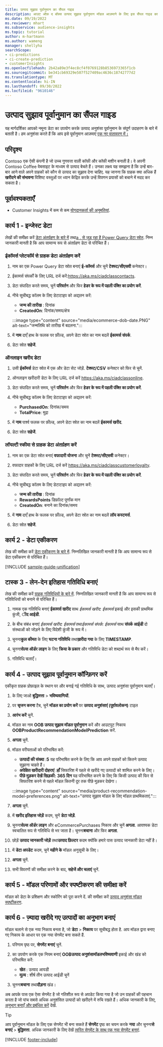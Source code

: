 ```yaml
---
title: उत्पाद सुझाव पूर्वानुमान का सैंपल गाइड
description: आउट ऑफ़ द बॉक्स उत्पाद सुझाव पूर्वानुमान मॉडल आज़माने के लिए इस सैंपल गाइड का उपयोग करें.
ms.date: 09/19/2022
ms.reviewer: mhart
ms.subservice: audience-insights
ms.topic: tutorial
author: m-hartmann
ms.author: wameng
manager: shellyha
searchScope:
- ci-predictions
- ci-create-prediction
- customerInsights
ms.openlocfilehash: 2b42a89e3f4ec8cf4f0769128b8536973365f1cb
ms.sourcegitcommit: be341cb69329e507f527409ac4636c18742777d2
ms.translationtype: MT
ms.contentlocale: hi-IN
ms.lasthandoff: 09/30/2022
ms.locfileid: "9610146"
---
```

# <a name="product-recommendation-prediction-sample-guide"></a>उत्पाद सुझाव पूर्वानुमान का सैंपल गाइड

यह मार्गदर्शिका आपको नमूना डेटा का उपयोग करके उत्पाद अनुशंसा पूर्वानुमान के संपूर्ण उदाहरण के बारे में बताती है। हम अनुशंसा करते हैं कि आप इसे पूर्वानुमान आज़माएं [एक नए वातावरण में।](manage-environments.md)

## <a name="scenario"></a>परिदृश्य

Contoso एक ऐसी कंपनी है जो उच्च गुणवत्ता वाली कॉफी और कॉफी मशीन बनाती है। वे अपनी Contoso Coffee वेबसाइट के माध्यम से उत्पाद बेचते हैं। उनका लक्ष्य यह समझना है कि उन्हें बार-बार आने वाले अपने ग्राहकों को कौन से उत्पाद का सुझाव देना चाहिए. यह जानना कि ग्राहक क्या अधिक हैं **खरीदने की संभावना** विशिष्ट वस्तुओं पर ध्यान केंद्रित करके उन्हें विपणन प्रयासों को बचाने में मदद कर सकता है।

## <a name="prerequisites"></a>पूर्वावश्यकताएँ

- Customer Insights में कम से कम [योगदानकर्ता की अनुमतियां](permissions.md).

## <a name="task-1---ingest-data"></a>कार्य 1 - इन्जेस्ट डेटा

लेखों की समीक्षा करें [डेटा अंतर्ग्रहण के बारे में](data-sources.md) तथा[a . से जुड़ रहा है Power Query डेटा स्रोत](connect-power-query.md). निम्न जानकारी मानती है कि आप सामान्य रूप से अंतर्ग्रहण डेटा से परिचित हैं।

### <a name="ingest-customer-data-from-ecommerce-platform"></a>ईकॉमर्स प्लेटफॉर्म से ग्राहक डेटा अंतर्ग्रहण करें

1. नाम का एक Power Query डेटा स्रोत बनाएं **ई-कॉमर्स** और चुनें **टेक्स्ट/सीएसवी** कनेक्टर।

1. ईकामर्स संपर्कों के लिए URL दर्ज करें:https://aka.ms/ciadclasscontacts.

1. डेटा संपादित करते समय, चुनें **परिवर्तन** और फिर **हेडर के रूप में पहली पंक्ति का प्रयोग करें**.

1. नीचे सूचीबद्ध कॉलम के लिए डेटाटाइप को अद्यतन करें:
   - **जन्म की तारीख** : दिनांक
   - **CreatedOn**: दिनांक/समय/क्षेत्र

   :::image type="content" source="media/ecommerce-dob-date.PNG" alt-text="जन्मतिथि को तारीख में बदलना.":::

1. में **नाम** दाएँ हाथ के फलक पर फ़ील्ड, अपने डेटा स्रोत का नाम बदलें **ईकामर्स संपर्क**.

1. डेटा स्रोत **सहेजें**.

### <a name="ingest-online-purchase-data"></a>ऑनलाइन खरीद डेटा

1. उसी **ईकॉमर्स** डेटा स्रोत में एक और डेटा सेट जोड़ें. **टेक्स्ट/CSV** कनेक्टर को फिर से चुनें.

1. ऑनलाइन खरीदारी डेटा के लिए URL दर्ज करें https://aka.ms/ciadclassonline.

1. डेटा संपादित करते समय, चुनें **परिवर्तन** और फिर **हेडर के रूप में पहली पंक्ति का प्रयोग करें**.

1. नीचे सूचीबद्ध कॉलम के लिए डेटाटाइप को अद्यतन करें:
   - **PurchasedOn**: दिनांक/समय
   - **TotalPrice**: मुद्रा

1. में **नाम** पार्श्व फलक पर फ़ील्ड, अपने डेटा स्रोत का नाम बदलें **ईकामर्स खरीद**.

1. डेटा स्रोत **सहेजें**.

### <a name="ingest-customer-data-from-loyalty-schema"></a>लॉयल्टी स्कीमा से ग्राहक डेटा अंतर्ग्रहण करें

1. नाम का एक डेटा स्रोत बनाएं **वफादारी योजना** और चुनें **टेक्स्ट/सीएसवी** कनेक्टर।

1. वफादार ग्राहकों के लिए URL दर्ज करें https://aka.ms/ciadclasscustomerloyalty.

1. डेटा संपादित करते समय, चुनें **परिवर्तन** और फिर **हेडर के रूप में पहली पंक्ति का प्रयोग करें**.

1. नीचे सूचीबद्ध कॉलम के लिए डेटाटाइप को अद्यतन करें:
   - **जन्म की तारीख** : दिनांक
   - **RewardsPoints** डिफ़ॉल्ट पूर्णांक मान
   - **CreatedOn**: बनाने का दिनांक/समय

1. में **नाम** दाएँ हाथ के फलक पर फ़ील्ड, अपने डेटा स्रोत का नाम बदलें **लॉय कस्टमर्स**.

1. डेटा स्रोत **सहेजें**.

## <a name="task-2---data-unification"></a>कार्य 2 - डेटा एकीकरण

लेख की समीक्षा करें [डेटा एकीकरण के बारे में](data-unification.md). निम्नलिखित जानकारी मानती है कि आप सामान्य रूप से डेटा एकीकरण से परिचित हैं।

[!INCLUDE [sample-guide-unification](includes/sample-guide-unification.md)]

## <a name="task-3---create-transaction-history-activity"></a>टास्क 3 - लेन-देन इतिहास गतिविधि बनाएं

लेख की समीक्षा करें [ग्राहक गतिविधियों के बारे में](activities.md). निम्नलिखित जानकारी मानती है कि आप सामान्य रूप से गतिविधियों को बनाने से परिचित हैं।

1. नामक एक गतिविधि बनाएं **ईकामर्स खरीद** साथ *ईकामर्स खरीद: ईकामर्स* इकाई और इसकी प्राथमिक कुंजी, **ीद आईडी**.

1. के बीच संबंध बनाएं *ईकामर्स खरीद: ईकामर्स* तथा*ईकामर्स संपर्क: ईकामर्स* साथ **संपर्क आईडी** दो संस्थाओं को जोड़ने के लिए विदेशी कुंजी के रूप में।

1. चुनना**कुल कीमत** के लिए **घटना गतिविधि** तथा**ख़रीदा गया** के लिए **TIMESTAMP**.

1. चुनना**सेल्स ऑर्डर लाइन** के लिए **क्रिया के प्रकार** और गतिविधि डेटा को शब्दार्थ रूप से मैप करें।

1. गतिविधि चलाएँ।

## <a name="task-4---configure-product-recommendation-prediction"></a>कार्य 4 - उत्पाद सुझाव पूर्वानुमान कॉन्फ़िगर करें

एकीकृत ग्राहक प्रोफ़ाइल के स्थान पर और बनाई गई गतिविधि के साथ, उत्पाद अनुशंसा पूर्वानुमान चलाएँ।

1. के लिए जाओ **बुद्धिमत्ता** > **भविष्यवाणियों**.

1. पर **सृजन करना** टैब, चुनें **मॉडल का प्रयोग करें** पर **उत्पाद अनुशंसाएं (पूर्वावलोकन)** टाइल

1. **आरंभ करें** चुनें.

1. मॉडल का नाम **OOB उत्पाद सुझाव मॉडल पूर्वानुमान** करें और आउटपुट निकाय **OOBProductRecommendationModelPrediction** करें.

1. **अगला** चुनें.

1. मॉडल वरीयताओं को परिभाषित करें:
   - **उत्पादों की संख्या** :**5** यह परिभाषित करने के लिए कि आप अपने ग्राहकों को कितने उत्पाद सुझाना चाहते हैं।
   - **अपेक्षित खरीदारी दोहराएं** :**हाँ** सिफारिश में पहले से खरीदे गए उत्पादों को शामिल करने के लिए।
   - **पीछे मुड़कर देखें खिड़की:** **365 दिन** यह परिभाषित करने के लिए कि किसी उत्पाद की फिर से सिफारिश करने से पहले मॉडल कितनी दूर तक पीछे मुड़कर देखेगा।

   :::image type="content" source="media/product-recommendation-model-preferences.png" alt-text="उत्पाद सुझाव मॉडल के लिए मॉडल प्राथमिकताएं.":::

1. **अगला** चुनें.

1. में **खरीद इतिहास जोड़ें** कदम, चुनें **डेटा जोड़ें**.

1. चुनना**सेल्स ऑर्डर लाइन** और eCommercePurchases निकाय और चुनें **अगला**. आवश्यक डेटा स्वचालित रूप से गतिविधि से भर जाता है। चुनना**बचाना** और फिर **अगला**.

1. छोड़ें **उत्पाद जानकारी जोड़ें** तथा**उत्पाद फ़िल्टर** कदम क्योंकि हमारे पास उत्पाद जानकारी डेटा नहीं है।

1. में **डेटा अपडेट** कदम, चुनें **महीने के** मॉडल अनुसूची के लिए।

1. **अगला** चुनें.

1. सभी विवरणों की समीक्षा करने के बाद, **सहेजें और चलाएं** चुनें.

## <a name="task-5---review-model-results-and-explanations"></a>कार्य 5 - मॉडल परिणामों और स्पष्टीकरण की समीक्षा करें

मॉडल को डेटा के प्रशिक्षण और स्कोरिंग को पूरा करने दें. की समीक्षा करें [उत्पाद अनुशंसा मॉडल स्पष्टीकरण](predict-transactional-churn.md#view-prediction-results).

## <a name="task-6---create-a-segment-of-high-purchased-products"></a>कार्य 6 - ज़्यादा खरीदे गए उत्पादों का अनुभाग बनाएं

मॉडल चलाने से एक नया निकाय बनता है, जो **डेटा** > **निकाय** पर सूचीबद्ध होता है. आप मॉडल द्वारा बनाए गए निकाय के आधार पर एक नया सेगमेंट बना सकते हैं.

1. परिणाम पृष्ठ पर, **सेगमेंट बनाएं** चुनें.

1. का उपयोग करके एक नियम बनाएं **OOBउत्पाद अनुशंसामॉडलभविष्यवाणी** इकाई और खंड को परिभाषित करें:
   - **खेत** : उत्पाद आयडी
   - **मूल्य** : शीर्ष तीन उत्पाद आईडी चुनें

1. चुनना**बचाना** तथा**दौड़ना** खंड।

अब आपके पास एक ऐसा सेगमेंट है जो गतिशील रूप से अपडेट किया गया है जो उन ग्राहकों की पहचान करता है जो पांच सबसे अधिक अनुशंसित उत्पादों को खरीदने में रुचि रखते हैं। अधिक जानकारी के लिए, [अनुभाग बनाएँ और प्रबंधित करें](segments.md) देखें.

> [!TIP]
> आप पूर्वानुमान मॉडल के लिए एक सेगमेंट भी बना सकते हैं **सेगमेंट** पृष्ठ का चयन करके **नया** और चुनना**से बनाएं** > **बुद्धिमत्ता**. अधिक जानकारी के लिए देखें [त्वरित सेगमेंट के साथ एक नया सेगमेंट बनाएं](segment-quick.md).

[!INCLUDE [footer-include](includes/footer-banner.md)]
